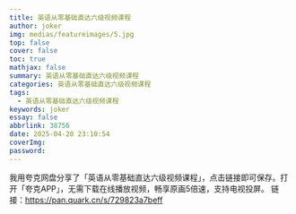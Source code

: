 ```yaml
---
title: 英语从零基础直达六级视频课程
author: joker
img: medias/featureimages/5.jpg
top: false
cover: false
toc: true
mathjax: false
summary: 英语从零基础直达六级视频课程
categories: 英语从零基础直达六级视频课程
tags:
  - 英语从零基础直达六级视频课程
keywords: joker
essay: false
abbrlink: 38756
date: 2025-04-20 23:10:54
coverImg:
password:
---
```


我用夸克网盘分享了「英语从零基础直达六级视频课程」，点击链接即可保存。打开「夸克APP」，无需下载在线播放视频，畅享原画5倍速，支持电视投屏。
链接：https://pan.quark.cn/s/729823a7beff
